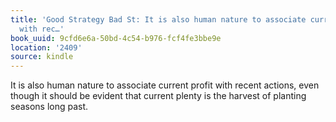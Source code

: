 ```yaml
---
title: 'Good Strategy Bad St: It is also human nature to associate current profit
  with rec…'
book_uuid: 9cfd6e6a-50bd-4c54-b976-fcf4fe3bbe9e
location: '2409'
source: kindle
---
```


It is also human nature to associate current profit with recent actions, even though it should be evident that current plenty is the harvest of planting seasons long past.
